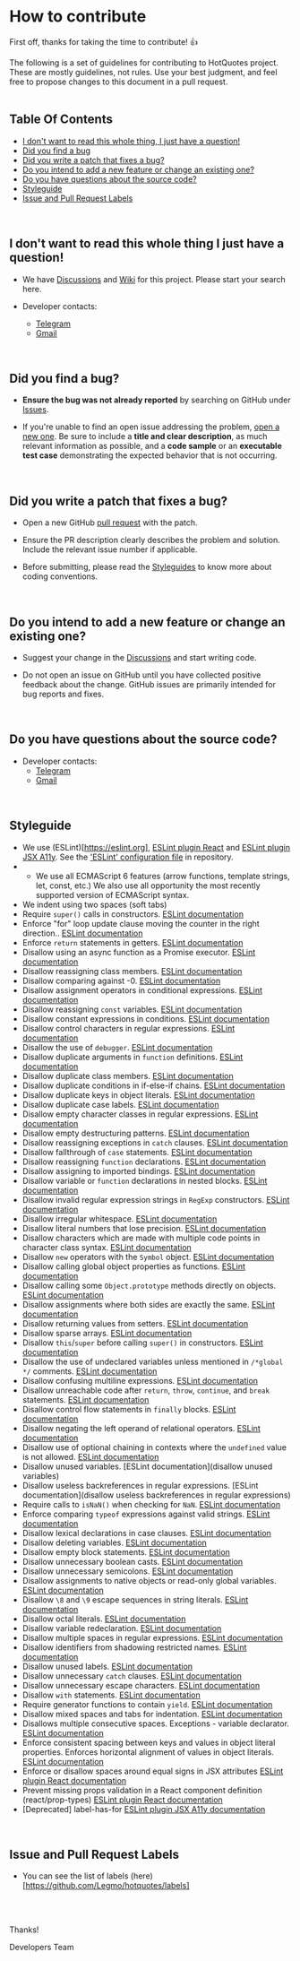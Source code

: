 

# How to contribute

First off, thanks for taking the time to contribute! :+1:
<br>

The following is a set of guidelines for contributing to HotQuotes project. These are mostly guidelines, not rules. Use your best judgment, and feel free to propose changes to this document in a pull request.
<br>
<br>

## Table Of Contents
* [I don't want to read this whole thing, I just have a question!](#i-dont-want-to-read-this-whole-thing-i-just-have-a-question)
* [Did you find a bug](#did-you-find-a-bug)
* [Did you write a patch that fixes a bug?](#did-you-find-a-bug)
* [Do you intend to add a new feature or change an existing one?](#do-you-intend-to-add-a-new-feature-or-change-an-existing-one)
* [Do you have questions about the source code?](#do-you-have-questions-about-the-source-code)
* [Styleguide](#styleguide)
* [Issue and Pull Request Labels](#issue-and-pull-request-labels)
<br>

## I don't want to read this whole thing I just have a question!

* We have [Discussions](https://github.com/Legmo/hotquotes/discussions) and [Wiki](https://github.com/Legmo/hotquotes/wiki) for this project. Please start your search here.

* Developer contacts:
   * <a href='https://t.me/degtiarev' target='_blank' title="Telegram">Telegram</a>
   * <a href='&#109;&#97;&#105;&#108;&#116;&#111;&#58;%6d%61%69%6c%40%6c%65%67%6d%6f%2e%72%75' target='_blank' title="Gmail">Gmail</a>
<br>

## Did you find a bug? ##
* **Ensure the bug was not already reported** by searching on GitHub under [Issues](https://github.com/Legmo/hotquotes/issues).

* If you're unable to find an open issue addressing the problem, [open a new one](https://github.com/Legmo/hotquotes/issues/new). Be sure to include a **title and clear description**, as much relevant information as possible, and a **code sample** or an **executable test case** demonstrating the expected behavior that is not occurring.
<br>

## Did you write a patch that fixes a bug? ##

* Open a new GitHub [pull request](https://github.com/Legmo/hotquotes/pulls) with the patch.

* Ensure the PR description clearly describes the problem and solution. Include the relevant issue number if applicable.

* Before submitting, please read the [Styleguides](#styleguides) to know more about coding conventions.
<br>

## Do you intend to add a new feature or change an existing one? ##
* Suggest your change in the [Discussions](https://github.com/Legmo/hotquotes/discussions) and start writing code.

* Do not open an issue on GitHub until you have collected positive feedback about the change. GitHub issues are primarily intended for bug reports and fixes.
<br>

## Do you have questions about the source code? ##
* Developer contacts:
   * <a href='https://t.me/degtiarev' target='_blank' title="Telegram">Telegram</a>
   * <a href='&#109;&#97;&#105;&#108;&#116;&#111;&#58;%6d%61%69%6c%40%6c%65%67%6d%6f%2e%72%75' target='_blank' title="Gmail">Gmail</a>
<br>

## Styleguide ##
* We use (ESLint)[https://eslint.org], [ESLint plugin React](https://github.com/jsx-eslint/eslint-plugin-react) and [ESLint plugin JSX A11y](https://github.com/jsx-eslint/eslint-plugin-jsx-a11y/). See the ['ESLint' configuration file](https://github.com/Legmo/hotquotes/issues/29) in repository.
* * We use all ECMAScript 6 features (arrow functions, template strings, let, const, etc.) We also use all opportunity the most recently supported version of ECMAScript syntax.
* We indent using two spaces (soft tabs)
* Require `super()` calls in constructors. [ESLint documentation](https://eslint.org/docs/rules/constructor-super)
* Enforce "for" loop update clause moving the counter in the right direction.. [ESLint documentation](https://eslint.org/docs/rules/for-direction)
* Enforce `return` statements in getters. [ESLint documentation](https://eslint.org/docs/rules/getter-return)
* Disallow using an async function as a Promise executor. [ESLint documentation](https://eslint.org/docs/rules/no-async-promise-executor)
* Disallow reassigning class members. [ESLint documentation](https://eslint.org/docs/rules/no-class-assign)
* Disallow comparing against -0. [ESLint documentation](https://eslint.org/docs/rules/no-compare-neg-zero)
* Disallow assignment operators in conditional expressions. [ESLint documentation](https://eslint.org/docs/rules/no-cond-assign)
* Disallow reassigning `const` variables. [ESLint documentation](https://eslint.org/docs/rules/no-const-assign)
* Disallow constant expressions in conditions. [ESLint documentation](https://eslint.org/docs/rules/no-constant-condition)
* Disallow control characters in regular expressions. [ESLint documentation](https://eslint.org/docs/rules/no-control-regex)
* Disallow the use of `debugger`. [ESLint documentation](https://eslint.org/docs/rules/no-debugger)
* Disallow duplicate arguments in `function` definitions. [ESLint documentation](https://eslint.org/docs/rules/no-dupe-args)
* Disallow duplicate class members. [ESLint documentation](https://eslint.org/docs/rules/no-dupe-class-members)
* Disallow duplicate conditions in if-else-if chains. [ESLint documentation](https://eslint.org/docs/rules/no-dupe-else-if)
* Disallow duplicate keys in object literals. [ESLint documentation](https://eslint.org/docs/rules/no-dupe-keys)
* Disallow duplicate case labels. [ESLint documentation](https://eslint.org/docs/rules/no-duplicate-case)
* Disallow empty character classes in regular expressions. [ESLint documentation](https://eslint.org/docs/rules/no-empty-character-class)
* Disallow empty destructuring patterns. [ESLint documentation](https://eslint.org/docs/rules/no-empty-pattern)
* Disallow reassigning exceptions in `catch` clauses. [ESLint documentation](https://eslint.org/docs/rules/no-ex-assign)
* Disallow fallthrough of `case` statements. [ESLint documentation](https://eslint.org/docs/rules/no-fallthrough)
* Disallow reassigning `function` declarations. [ESLint documentation](https://eslint.org/docs/rules/no-func-assign)
* Disallow assigning to imported bindings. [ESLint documentation](https://eslint.org/docs/rules/no-import-assign)
* Disallow variable or `function` declarations in nested blocks. [ESLint documentation](https://eslint.org/docs/rules/no-inner-declarations)
* Disallow invalid regular expression strings in `RegExp` constructors. [ESLint documentation](https://eslint.org/docs/rules/no-invalid-regexp)
* Disallow irregular whitespace. [ESLint documentation](https://eslint.org/docs/rules/no-irregular-whitespace)
* Disallow literal numbers that lose precision. [ESLint documentation](https://eslint.org/docs/rules/no-loss-of-precision)
* Disallow characters which are made with multiple code points in character class syntax. [ESLint documentation](https://eslint.org/docs/rules/no-misleading-character-class)
* Disallow `new` operators with the `Symbol` object. [ESLint documentation](https://eslint.org/docs/rules/no-new-symbol)
* Disallow calling global object properties as functions. [ESLint documentation](https://eslint.org/docs/rules/no-obj-calls)
* Disallow calling some `Object.prototype` methods directly on objects. [ESLint documentation](https://eslint.org/docs/rules/no-prototype-builtins)
* Disallow assignments where both sides are exactly the same. [ESLint documentation](https://eslint.org/docs/rules/no-self-assign)
* Disallow returning values from setters. [ESLint documentation](https://eslint.org/docs/rules/no-setter-return)
* Disallow sparse arrays. [ESLint documentation](https://eslint.org/docs/rules/no-sparse-arrays)
* Disallow `this`/`super` before calling `super()` in constructors. [ESLint documentation](https://eslint.org/docs/rules/no-this-before-super)
* Disallow the use of undeclared variables unless mentioned in `/*global */` comments. [ESLint documentation](https://eslint.org/docs/rules/no-undef)
* Disallow confusing multiline expressions. [ESLint documentation](https://eslint.org/docs/rules/no-unexpected-multiline)
* Disallow unreachable code after `return`, `throw`, `continue`, and `break` statements. [ESLint documentation](https://eslint.org/docs/rules/no-unreachable)
* Disallow control flow statements in `finally` blocks. [ESLint documentation](https://eslint.org/docs/rules/no-unsafe-finally)
* Disallow negating the left operand of relational operators. [ESLint documentation](https://eslint.org/docs/rules/no-unsafe-negation)
* Disallow use of optional chaining in contexts where the `undefined` value is not allowed. [ESLint documentation](https://eslint.org/docs/rules/no-unsafe-optional-chaining)
* Disallow unused variables. [ESLint documentation](disallow unused variables)
* Disallow useless backreferences in regular expressions. [ESLint documentation](disallow useless backreferences in regular expressions)
* Require calls to `isNaN()` when checking for `NaN`. [ESLint documentation](https://eslint.org/docs/rules/use-isnan)
* Enforce comparing `typeof` expressions against valid strings. [ESLint documentation](https://eslint.org/docs/rules/valid-typeof)
* Disallow lexical declarations in case clauses. [ESLint documentation](https://eslint.org/docs/rules/no-case-declarations)
* Disallow deleting variables. [ESLint documentation](https://eslint.org/docs/rules/no-delete-var)
* Disallow empty block statements. [ESLint documentation](https://eslint.org/docs/rules/no-empty)
* Disallow unnecessary boolean casts. [ESLint documentation](https://eslint.org/docs/rules/no-extra-boolean-cast)
* Disallow unnecessary semicolons. [ESLint documentation](https://eslint.org/docs/rules/no-extra-semi)
* Disallow assignments to native objects or read-only global variables. [ESLint documentation](https://eslint.org/docs/rules/no-global-assign)
* Disallow `\8` and `\9` escape sequences in string literals. [ESLint documentation](https://eslint.org/docs/rules/no-nonoctal-decimal-escape)
* Disallow octal literals. [ESLint documentation](https://eslint.org/docs/rules/no-octal)
* Disallow variable redeclaration. [ESLint documentation](https://eslint.org/docs/rules/no-redeclare)
* Disallow multiple spaces in regular expressions. [ESLint documentation](https://eslint.org/docs/rules/no-regex-spaces)
* Disallow identifiers from shadowing restricted names. [ESLint documentation](https://eslint.org/docs/rules/no-shadow-restricted-names)
* Disallow unused labels. [ESLint documentation](https://eslint.org/docs/rules/no-unused-labels)
* Disallow unnecessary `catch` clauses. [ESLint documentation](https://eslint.org/docs/rules/no-useless-catch)
* Disallow unnecessary escape characters. [ESLint documentation](https://eslint.org/docs/rules/no-useless-escape)
* Disallow `with` statements. [ESLint documentation](https://eslint.org/docs/rules/no-with)
* Require generator functions to contain `yield`. [ESLint documentation](https://eslint.org/docs/rules/require-yield)
* Disallow mixed spaces and tabs for indentation. [ESLint documentation](https://eslint.org/docs/rules/no-mixed-spaces-and-tabs)
* Disallows multiple consecutive spaces. Exceptions - variable declarator. [ESLint documentation](https://eslint.org/docs/rules/no-multi-spaces)
* Enforce consistent spacing between keys and values in object literal properties. Enforces horizontal alignment of values in object literals. [ESLint documentation](https://eslint.org/docs/rules/key-spacing)
* Enforce or disallow spaces around equal signs in JSX attributes [ESLint plugin React documentation](https://github.com/jsx-eslint/eslint-plugin-react/blob/master/docs/rules/jsx-equals-spacing.md)
* Prevent missing props validation in a React component definition (react/prop-types) [ESLint plugin React documentation](https://github.com/jsx-eslint/eslint-plugin-react/blob/master/docs/rules/prop-types.md)
* [Deprecated] label-has-for [ESLint plugin JSX A11y documentation](https://github.com/jsx-eslint/eslint-plugin-jsx-a11y/blob/main/docs/rules/label-has-for.md)
<br>

## Issue and Pull Request Labels ##
* You can see the list of labels (here)[https://github.com/Legmo/hotquotes/labels]
<br>
<br>

Thanks!

Developers Team
